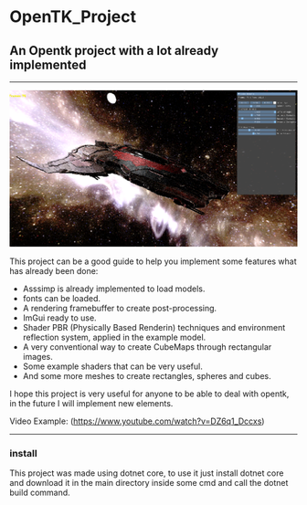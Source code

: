 # OpenTK_Project

## An Opentk project with a lot already implemented
__________

![](demo.png)

This project can be a good guide to help you implement some features
what has already been done:

* Asssimp is already implemented to load models.
* fonts can be loaded.
* A rendering framebuffer to create post-processing.
* ImGui ready to use. 
* Shader PBR (Physically Based Renderin) techniques and environment reflection system, applied in the example model.
* A very conventional way to create CubeMaps through rectangular images.
* Some example shaders that can be very useful.
* And some more meshes to create rectangles, spheres and cubes.

I hope this project is very useful for anyone to be able to deal with opentk, in the future I will implement new elements.

Video Example: (https://www.youtube.com/watch?v=DZ6q1_Dccxs)

********
### install

This project was made using dotnet core, to use it just install dotnet core and download it in the main directory inside some cmd
and call the dotnet build command.
